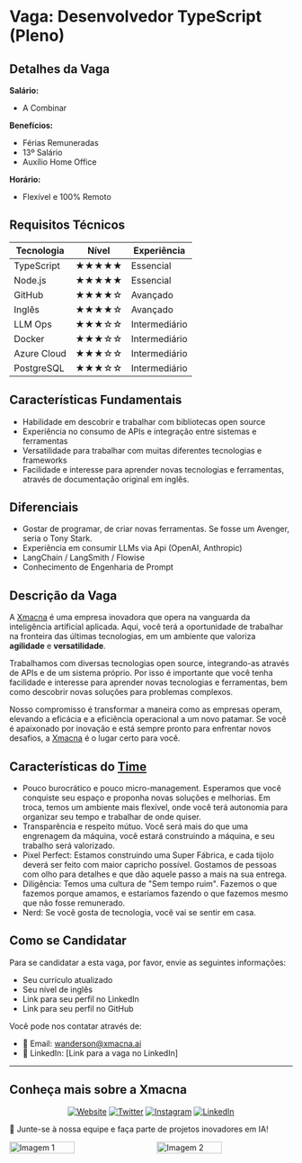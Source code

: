 # Vaga: Desenvolvedor TypeScript (Pleno)

## Detalhes da Vaga

**Salário:**

- A Combinar

**Benefícios:**

-   Férias Remuneradas
-   13º Salário
-   Auxílio Home Office

**Horário:**

-   Flexível e 100% Remoto

## Requisitos Técnicos

| Tecnologia  | Nível | Experiência   |
| ----------- | ----- | ------------- |
| TypeScript  | ★★★★★ | Essencial     |
| Node.js     | ★★★★★ | Essencial     |
| GitHub      | ★★★★☆ | Avançado      |
| Inglês      | ★★★★☆ | Avançado      |
| LLM Ops     | ★★★☆☆ | Intermediário |
| Docker      | ★★★☆☆ | Intermediário |
| Azure Cloud | ★★★☆☆ | Intermediário |
| PostgreSQL  | ★★★☆☆ | Intermediário |

## Características Fundamentais

-   Habilidade em descobrir e trabalhar com bibliotecas open source
-   Experiência no consumo de APIs e integração entre sistemas e ferramentas
-   Versatilidade para trabalhar com muitas diferentes tecnologias e frameworks
-   Facilidade e interesse para aprender novas tecnologias e ferramentas, através de documentação original em inglês.

## Diferenciais

-   Gostar de programar, de criar novas ferramentas. Se fosse um Avenger, seria o Tony Stark.
-   Experiência em consumir LLMs via Api (OpenAI, Anthropic)
-   LangChain / LangSmith / Flowise
-   Conhecimento de Engenharia de Prompt

## Descrição da Vaga

A [Xmacna](https://xmacna.ai) é uma empresa inovadora que opera na vanguarda da inteligência artificial aplicada. Aqui, você terá a oportunidade de trabalhar na fronteira das últimas tecnologias, em um ambiente que valoriza **agilidade** e **versatilidade**.

Trabalhamos com diversas tecnologias open source, integrando-as através de APIs e de um sistema próprio. Por isso é importante que você tenha facilidade e interesse para aprender novas tecnologias e ferramentas, bem como descobrir novas soluções para problemas complexos.

Nosso compromisso é transformar a maneira como as empresas operam, elevando a eficácia e a eficiência operacional a um novo patamar. Se você é apaixonado por inovação e está sempre pronto para enfrentar novos desafios, a [Xmacna](https://xmacna.ai) é o lugar certo para você.

## Características do [Time](https://xmacna.ai/team)

-   Pouco burocrático e pouco micro-management. Esperamos que você conquiste seu espaço e proponha novas soluções e melhorias. Em troca, temos um ambiente mais flexível, onde você terá autonomia para organizar seu tempo e trabalhar de onde quiser.
-   Transparência e respeito mútuo. Você será mais do que uma engrenagem da máquina, você estará construindo a máquina, e seu trabalho será valorizado.
-   Pixel Perfect: Estamos construindo uma Super Fábrica, e cada tijolo deverá ser feito com maior capricho possível. Gostamos de pessoas com olho para detalhes e que dão aquele passo a mais na sua entrega.
-   Diligência: Temos uma cultura de "Sem tempo ruim". Fazemos o que fazemos porque amamos, e estaríamos fazendo o que fazemos mesmo que não fosse remunerado.
-   Nerd: Se você gosta de tecnologia, você vai se sentir em casa.

## Como se Candidatar

Para se candidatar a esta vaga, por favor, envie as seguintes informações:

-   Seu currículo atualizado
-   Seu nível de inglês
-   Link para seu perfil no LinkedIn
-   Link para seu perfil no GitHub

Você pode nos contatar através de:

-   📧 Email: wanderson@xmacna.ai
-   🔗 LinkedIn: [Link para a vaga no LinkedIn]

---

## Conheça mais sobre a Xmacna

<div align="center">

[![Website](https://img.shields.io/badge/xmacna.ai-blue?style=for-the-badge&logo=google-chrome&logoColor=white)](https://xmacna.ai)
[![Twitter](https://img.shields.io/badge/@xmacna-1DA1F2?style=for-the-badge&logo=x)](https://x.com/xmacna)
[![Instagram](https://img.shields.io/badge/@xmacna-C13584?style=for-the-badge&logo=instagram&logoColor=white)](https://www.instagram.com/xmacna/)
[![LinkedIn](https://img.shields.io/badge/\/Xmacna-0077B5?style=for-the-badge&logo=linkedin)](https://www.linkedin.com/company/xmacna)

</div>

💼 Junte-se à nossa equipe e faça parte de projetos inovadores em IA!

<div style="display: flex; justify-content: space-between; align-items: center;">
  <img src="https://github.com/user-attachments/assets/dbfabb9b-8416-4f79-92e3-9b937304c6bc" alt="Imagem 1" style="width: 48%; max-width: 300px;">
  <img src="https://github.com/user-attachments/assets/62aa9087-517f-4380-93fd-bc810f6baf3a" alt="Imagem 2" style="width: 48%; max-width: 300px;">
</div>
